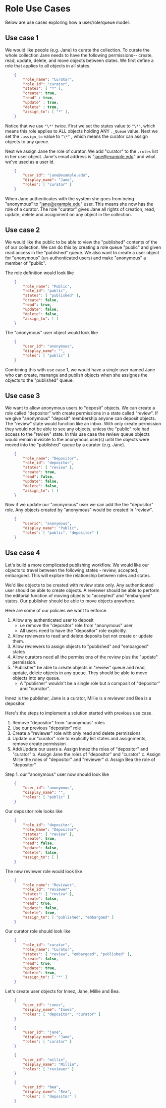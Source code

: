 
# Role Use Cases

Below are use cases exploring how a user/role/queue model.

## Use case 1

We would like people (e.g. Jane) to curate the collection.
To curate the whole collection Jane needs to have the
following permissions-- create, read, update, delete,
and move objects between states.  We first define a role 
that applies to all objects in all states.

```json
    {
        "role_name": "Curator",
        "role_id": "curator",
        "states": [ "*" ],
        "create": true,
        "read" : true,
        "update" : true,
        "delete" : true,
        "assign_to": [ "*" ],
    }
```

Notice that we use `"\*"` twice. First we set the 
states value to `"\*"`, which means this
role applies to ALL objects holding ANY `._Queue`
value. Next we set the `.assign_to` value to `"\*"`
, which means the curator can assign objects
to any queue.

Next we assign Jane the role of curator. We add "curator" to the
`.roles` list in her user object.
Jane's email address is "jane@example.edu" and what
we've used as a user id.

```json
    {
        "user_id": "jane@example.edu",
        "display_name": "Jane",
        "roles": [ "curator" ]
    }
```

When Jane authenticates with the system she goes from being
"anonymous" to "jane@example.edu" user.  This means she now has the
role of a curator. The role "curator" gives Jane
all rights of creation, read, update, delete and assignment on
any object in the collection. 


## Use case 2

We would like the public to be able to view the "published" contents
of the of our collection. We can do this by creating a role queue 
"public" and given read access in the "published" queue. We also
want to create a user object for "anonymous" (un-authenticated users)
and make "anonymous" a member of "public".

The role definition would look like

```json
    {
        "role_name": "Public",
        "role_id": "public",
        "states": [ "published" ],
        "create": false,
        "read": true,
        "update": false,
        "delete": false,
        "assign_to": [ ]
    }
```

The "anonymous" user object would look like

```json
    {
        "user_id": "anonymous",
        "display_name": "",
        "roles": [ "public" ]
    }
```

Combining this with use case 1, we would have a single user
named Jane who can create, manange and  publish objects 
when she assignes the objects to the "published" queue.

## Use case 3

We want to allow anonymous users to "deposit" objects.  We can
create a role called "depositor" with create permissions
in a state called "review".  If we give "anonymous" 
"deposit" membership anyone can deposit objects. The "review"
state would function like an inbox.  With only create permission
they would not be able to see any objects, unless the "public" role
had access to the "review" state. In this use case the review queue objects would
remain invisible to the anonymous user(s) until the objects were
moved into the "published" queue by a curator (e.g. Jane).

```json
    {
        "role_name": "Depositor",
        "role_id": "depositor",
        "states": [ "review" ],
        "create": true,
        "read": false,
        "update": false, 
        "delete": false,
        "assign_to": [ ]
    }
```

Now if we update our "anonymous" user we can add the 
the "depositor" role. Any objects created by
"anonymous" would be created in "review". 

```json
    {
        "userid": "anonymous",
        "display_name": "Public",
        "roles": [ "public", "depositor" ]
    }
```

## Use case 4

Let's build a more complicated publishing workflow.
We would like our objects to travel between the following 
states - review, accepted, embargoed. This will explore the
relationship between roles and states.

We'd like objects to be created with review state only.
Any authenticated user should be able to create objects. 
A reviewer should be able to perform the editorial function
of moving objects to "accepted" and "embargoed" states.
Our publisher should be able to move objects anywhere.

Here are some of our policies we want to enforce.

1. Allow any authenticated user to deposit 
    + i.e remove the "depositor" role from "anonymous" user
    + All users need to have the "depositor" role explicitly.
2. Allow reviewers to read and delete deposits but not create or update them. 
3. Allow reviewers to assign objects to "published" and "embargoed" states
4. Allow curators need all the permissions of the review plus the "update" permission.
5. "Publisher" be able to create objects in "review" queue and read, update, delete objects in any queue. They should be able to move objects into any queue.
    + A "publisher" wouldn't be a single role but a composit of "depositor" and "currator".

Innez is the publisher, Jane is a curator, Millie is a reviewer and
Bea is a depositor.

Here's the steps to implement a solution started with previous use case.

1. Remove "depositor" from "anonymous" roles
2. Use our previous "depositor" role
3. Create a "reviewer" role with only read and delete permissions
4. Update our "curator" role to explicitly list states and assignments, remove create permission
5. Add/Update our users
    a. Assign Innez the roles of "depositor" and "curator"
    b. Assign Jane the roles of "depositor" and "curator"
    c. Assign Millie the roles of "depositor" and "reviewer"
    d. Assign Bea the role of "depositor"

Step 1. our "anonymous" user now should look like

```json
    {
        "user_id": "anonymous",
        "display_name": "",
        "roles": [ "public" ]
    }
```

Our depositor role looks like

```json
    {
        "role_id": "depositor",
        "role_Name": "Depositor",
        "states": [ "review" ],
        "create": true,
        "read": false,
        "update": false,
        "delete": false,
        "assign_to": [ ]
    }
```

The new reviewer role would look like

```json
    {
        "role_name": "Reviewer",
        "role_id": "reviewer",
        "states": [ "review" ],
        "create": false,
        "read": true,
        "update": false,
        "delete": true,
        "assign_to": [ "published", "embargoed" ]
    }
```

Our curator role should look like

```json
    {
        "role_id": "curator",
        "role_name": "Curator",
        "states": [ "review", "embargoed", "published" ],
        "create": false,
        "read": true,
        "update": true,
        "delete": true,
        "assign_to": [ "*" ]
    }
```

Let's create user objects for Innez, Jane, Millie and Bea.

```json
    {
        "user_id": "innez",
        "display_name": "Innez",
        "roles": [ "depositor", "curator" ]
    }
```

```json
    {
        "user_id": "jane",
        "display_name": "Jane",
        "roles": [ "curator" ]
    }
```

```json
    {
        "user_id": "millie",
        "display_name": "Millie",
        "roles": [ "reviewer" ]
    }
```

```json
    {
        "user_id": "bea",
        "display_name": "Bea",
        "roles": [ "depositor" ]
    }
```

